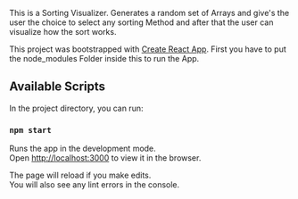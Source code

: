 This is a Sorting Visualizer. Generates a random set of Arrays and give's the user the choice to select any sorting Method and after that the user can visualize how the sort works.


This project was bootstrapped with [Create React App](https://github.com/facebook/create-react-app).
First you have to put the node_modules Folder inside this to run the App.


## Available Scripts

In the project directory, you can run:

### `npm start`

Runs the app in the development mode.<br />
Open [http://localhost:3000](http://localhost:3000) to view it in the browser.

The page will reload if you make edits.<br />
You will also see any lint errors in the console.

